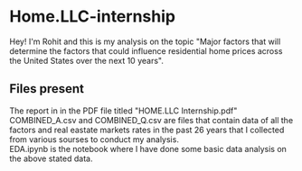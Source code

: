 # Home.LLC-internship

Hey! I'm Rohit and this is my analysis on the topic "Major factors that will determine the factors that could influence residential home prices across the United States
over the next 10 years".

## Files present
The report in in the PDF file titled "HOME.LLC Internship.pdf" <br>
COMBINED_A.csv and COMBINED_Q.csv are files that contain data of all the factors and real eastate markets rates in the past 26 years that I collected from various sourses to conduct my analysis.<br>
EDA.ipynb is the notebook where I have done some basic data analysis on the above stated data. <br>

